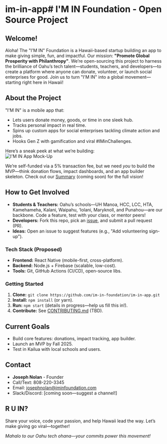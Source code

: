 # im-in-app# I'M IN Foundation - Open Source Project

## Welcome!
Aloha! The "I'M IN" Foundation is a Hawaii-based startup building an app to make giving simple, fun, and impactful. Our mission: **"Promote Global Prosperity with Philanthropy"**. We’re open-sourcing this project to harness the brilliance of Oahu’s tech talent—students, teachers, and developers—to create a platform where anyone can donate, volunteer, or launch social enterprises for good. Join us to turn "I'M IN" into a global movement—starting right here in Hawaii!

## About the Project
"I'M IN" is a mobile app that:
- Lets users donate money, goods, or time in one sleek hub.
- Tracks personal impact in real time.
- Spins up custom apps for social enterprises tackling climate action and jobs.
- Hooks Gen Z with gamification and viral #IMinChallenges.

Here’s a sneak peek at what we’re building:  
![I'M IN App Mock-Up](app-mockup.png)

We’re self-funded via a 5% transaction fee, but we need *you* to build the MVP—think donation flows, impact dashboards, and an app builder skeleton. Check out our [Summary](#) (coming soon) for the full vision!

## How to Get Involved
- **Students & Teachers:** Oahu’s schools—UH Manoa, HCC, LCC, HTA, Kamehameha, Kalani, Waipahu, ‘Iolani, Maryknoll, and Punahou—are our backbone. Code a feature, test with your class, or mentor peers!
- **Developers:** Fork this repo, pick an [issue](#issues), and submit a pull request (PR).
- **Ideas:** Open an issue to suggest features (e.g., "Add volunteering sign-up").

### Tech Stack (Proposed)
- **Frontend:** React Native (mobile-first, cross-platform).
- **Backend:** Node.js + Firebase (scalable, low-cost).
- **Tools:** Git, GitHub Actions (CI/CD), open-source libs.

### Getting Started
1. **Clone:** `git clone https://github.com/im-in-foundation/im-in-app.git`
2. **Install:** `npm install` (or yarn).
3. **Run:** `npm start` (details in progress—help us fill this in!).
4. **Contribute:** See [CONTRIBUTING.md](#) (TBD).

## Current Goals
- Build core features: donations, impact tracking, app builder.
- Launch an MVP by Fall 2025.
- Test in Kailua with local schools and users.

## Contact
- **Joseph Nolan** - Founder  
- Call/Text: 808-220-3345  
- Email: josephnolan@iminfoundation.com  
- Slack/Discord: [coming soon—suggest a channel!]

## R U IN?
Share your voice, code your passion, and help Hawaii lead the way. Let’s make giving go viral—together!

*Mahalo to our Oahu tech ohana—your commits power this movement!*
